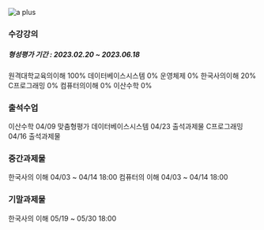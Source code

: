 ![a plus](https://user-images.githubusercontent.com/87438680/223911455-1d1a4b04-be53-490e-b9f7-89afab70d7a9.jpeg)

###  수강강의
##### 형성평가 기간 : 2023.02.20 ~ 2023.06.18
원격대학교육의이해 100%
데이터베이스시스템 0%
운영체제 0%
한국사의이해 20%
C프로그래밍 0%
컴퓨터의이해 0%
이산수학 0%

### 출석수업
이산수학 04/09 맞춤형평가
데이터베이스시스템 04/23 출석과제물
C프로그래밍 04/16 출석과제물

### 중간과제물
한국사의 이해 04/03 ~ 04/14 18:00 
컴퓨터의 이해 04/03 ~ 04/14 18:00

### 기말과제물
한국사의 이해 05/19 ~ 05/30 18:00
